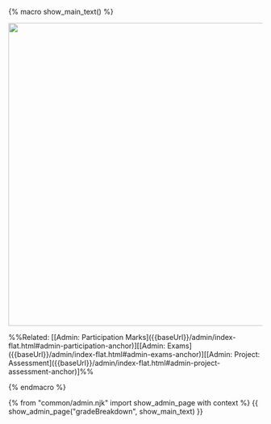 {% macro show_main_text() %}
<div id="main">

<img src="{{baseUrl}}/admin/images/gradeBreakdown.png" width="600"/>
<p/>
<span class="flat"><markdown>
%%Related: [[Admin: Participation Marks]({{baseUrl}}/admin/index-flat.html#admin-participation-anchor)][[Admin: Exams]({{baseUrl}}/admin/index-flat.html#admin-exams-anchor)][[Admin: Project: Assessment]({{baseUrl}}/admin/index-flat.html#admin-project-assessment-anchor)]%%
</markdown></span>
<panel src="participation.md#main" header="Admin {{ icon_embedding }} Participation Marks" class="embedding" minimized  />
<panel src="exams.md#main" header="Admin {{ icon_embedding }} Exams" class="embedding" minimized  />
<panel src="project-assessment.md#main" header="Admin {{ icon_embedding }} Project Assessment" class="embedding" minimized  />

</div>
{% endmacro %}

{% from "common/admin.njk" import show_admin_page with context %}
{{ show_admin_page("gradeBreakdown", show_main_text) }}